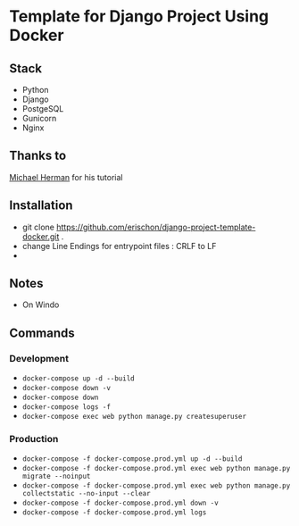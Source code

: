 # Template for Django Project Using Docker

## Stack
- Python
- Django
- PostgeSQL
- Gunicorn
- Nginx

## Thanks to

[Michael Herman](https://testdriven.io/blog/dockerizing-django-with-postgres-gunicorn-and-nginx/#conclusion) for his tutorial

## Installation

- git clone https://github.com/erischon/django-project-template-docker.git .
- change Line Endings for entrypoint files : CRLF to LF
-  

## Notes

- On Windo

## Commands

### Development

- `docker-compose up -d --build`
- `docker-compose down -v`
- `docker-compose down`
- `docker-compose logs -f`
- `docker-compose exec web python manage.py createsuperuser`

### Production

- `docker-compose -f docker-compose.prod.yml up -d --build`
- `docker-compose -f docker-compose.prod.yml exec web python manage.py migrate --noinput`
- `docker-compose -f docker-compose.prod.yml exec web python manage.py collectstatic --no-input --clear`
- `docker-compose -f docker-compose.prod.yml down -v`
- `docker-compose -f docker-compose.prod.yml logs`